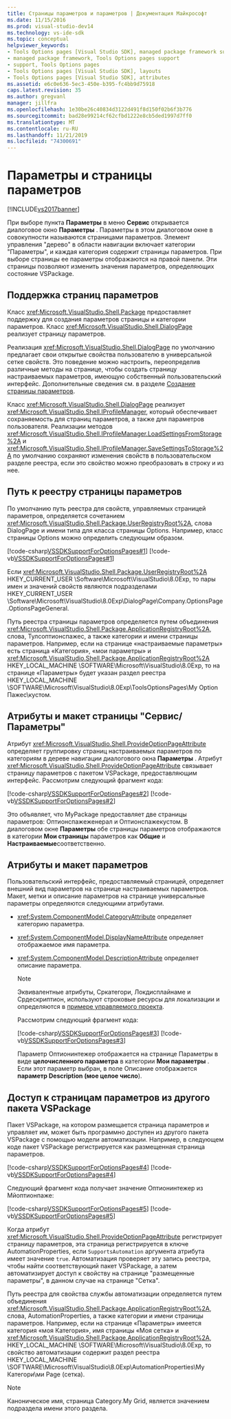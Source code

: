 ```yaml
---
title: Страницы параметров и параметров | Документация Майкрософт
ms.date: 11/15/2016
ms.prod: visual-studio-dev14
ms.technology: vs-ide-sdk
ms.topic: conceptual
helpviewer_keywords:
- Tools Options pages [Visual Studio SDK], managed package framework support
- managed package framework, Tools Options pages support
- support, Tools Options pages
- Tools Options pages [Visual Studio SDK], layouts
- Tools Options pages [Visual Studio SDK], attributes
ms.assetid: e6c0e636-5ec3-450e-b395-fc4bb9d75918
caps.latest.revision: 35
ms.author: gregvanl
manager: jillfra
ms.openlocfilehash: 1e30be26c40834d3122d491f8d150f02b6f3b776
ms.sourcegitcommit: bad28e99214cf62cfbd1222e8cb5ded1997d7ff0
ms.translationtype: MT
ms.contentlocale: ru-RU
ms.lasthandoff: 11/21/2019
ms.locfileid: "74300691"
---
```

# <a name="options-and-options-pages"></a>Параметры и страницы параметров
[!INCLUDE[vs2017banner](../../includes/vs2017banner.md)]

При выборе пункта **Параметры** в меню **Сервис** открывается диалоговое окно **Параметры** . Параметры в этом диалоговом окне в совокупности называются страницами параметров. Элемент управления "дерево" в области навигации включает категории "Параметры", и каждая категория содержит страницы параметров. При выборе страницы ее параметры отображаются на правой панели. Эти страницы позволяют изменить значения параметров, определяющих состояние VSPackage.  
  
## <a name="support-for-options-pages"></a>Поддержка страниц параметров  
 Класс <xref:Microsoft.VisualStudio.Shell.Package> предоставляет поддержку для создания параметров страницы и категории параметров. Класс <xref:Microsoft.VisualStudio.Shell.DialogPage> реализует страницу параметров.  
  
 Реализация <xref:Microsoft.VisualStudio.Shell.DialogPage> по умолчанию предлагает свои открытые свойства пользователю в универсальной сетке свойств. Это поведение можно настроить, переопределив различные методы на странице, чтобы создать страницу настраиваемых параметров, имеющую собственный пользовательский интерфейс. Дополнительные сведения см. в разделе [Создание страницы параметров](../../extensibility/creating-an-options-page.md).  
  
 Класс <xref:Microsoft.VisualStudio.Shell.DialogPage> реализует <xref:Microsoft.VisualStudio.Shell.IProfileManager>, который обеспечивает сохраняемость для страниц параметров, а также для параметров пользователя. Реализации методов <xref:Microsoft.VisualStudio.Shell.IProfileManager.LoadSettingsFromStorage%2A> и <xref:Microsoft.VisualStudio.Shell.IProfileManager.SaveSettingsToStorage%2A> по умолчанию сохраняют изменения свойств в пользовательском разделе реестра, если это свойство можно преобразовать в строку и из нее.  
  
## <a name="options-page-registry-path"></a>Путь к реестру страницы параметров  
 По умолчанию путь реестра для свойств, управляемых страницей параметров, определяется сочетанием <xref:Microsoft.VisualStudio.Shell.Package.UserRegistryRoot%2A>, слова DialogPage и имени типа для класса страницы Options. Например, класс страницы Options можно определить следующим образом.  
  
 [!code-csharp[VSSDKSupportForOptionsPages#1](../../snippets/csharp/VS_Snippets_VSSDK/vssdksupportforoptionspages/cs/vssdksupportforoptionspagespackage.cs#1)]
 [!code-vb[VSSDKSupportForOptionsPages#1](../../snippets/visualbasic/VS_Snippets_VSSDK/vssdksupportforoptionspages/vb/vssdksupportforoptionspagespackage.vb#1)]  
  
 Если <xref:Microsoft.VisualStudio.Shell.Package.UserRegistryRoot%2A> HKEY_CURRENT_USER \Software\Microsoft\VisualStudio\8.0Exp, то пары имен и значений свойств являются подразделами HKEY_CURRENT_USER \Software\Microsoft\VisualStudio\8.0Exp\DialogPage\Company.OptionsPage.OptionsPageGeneral.  
  
 Путь реестра страницы параметров определяется путем объединения <xref:Microsoft.VisualStudio.Shell.Package.ApplicationRegistryRoot%2A>, слова, Тулсоптионспажес, а также категории и имени страницы параметров. Например, если на странице «настраиваемые параметры» есть страница «Категория», «мои параметры» и <xref:Microsoft.VisualStudio.Shell.Package.ApplicationRegistryRoot%2A> HKEY_LOCAL_MACHINE \SOFTWARE\Microsoft\VisualStudio\8.0Exp, то на странице «Параметры» будет указан раздел реестра HKEY_LOCAL_MACHINE \SOFTWARE\Microsoft\VisualStudio\8.0Exp\ToolsOptionsPages\My Option Пажес\кустом.  
  
## <a name="toolsoptions-page-attributes-and-layout"></a>Атрибуты и макет страницы "Сервис/Параметры"  
 Атрибут <xref:Microsoft.VisualStudio.Shell.ProvideOptionPageAttribute> определяет группировку страниц настраиваемых параметров по категориям в дереве навигации диалогового окна **Параметры** . Атрибут <xref:Microsoft.VisualStudio.Shell.ProvideOptionPageAttribute> связывает страницу параметров с пакетом VSPackage, предоставляющим интерфейс. Рассмотрим следующий фрагмент кода:  
  
 [!code-csharp[VSSDKSupportForOptionsPages#2](../../snippets/csharp/VS_Snippets_VSSDK/vssdksupportforoptionspages/cs/vssdksupportforoptionspagespackage.cs#2)]
 [!code-vb[VSSDKSupportForOptionsPages#2](../../snippets/visualbasic/VS_Snippets_VSSDK/vssdksupportforoptionspages/vb/vssdksupportforoptionspagespackage.vb#2)]  
  
 Это объявляет, что MyPackage предоставляет две страницы параметров: Оптионспажеженерал и Оптионспажекустом. В диалоговом окне **Параметры** обе страницы параметров отображаются в категории **Мои страницы** параметров как **Общие** и **Настраиваемые**соответственно.  
  
## <a name="option-attributes-and-layout"></a>Атрибуты и макет параметров  
 Пользовательский интерфейс, предоставляемый страницей, определяет внешний вид параметров на странице настраиваемых параметров. Макет, метки и описание параметров на странице универсальные параметры определяются следующими атрибутами.  
  
- <xref:System.ComponentModel.CategoryAttribute> определяет категорию параметра.  
  
- <xref:System.ComponentModel.DisplayNameAttribute> определяет отображаемое имя параметра.  
  
- <xref:System.ComponentModel.DescriptionAttribute> определяет описание параметра.  
  
  > [!NOTE]
  > Эквивалентные атрибуты, Сркатегори, Локдисплайнаме и Срдескриптион, используют строковые ресурсы для локализации и определяются в [примере управляемого проекта](https://go.microsoft.com/fwlink/?LinkId=122774).  
  
  Рассмотрим следующий фрагмент кода:  
  
  [!code-csharp[VSSDKSupportForOptionsPages#3](../../snippets/csharp/VS_Snippets_VSSDK/vssdksupportforoptionspages/cs/optionspagecustom.cs#3)]
  [!code-vb[VSSDKSupportForOptionsPages#3](../../snippets/visualbasic/VS_Snippets_VSSDK/vssdksupportforoptionspages/vb/optionspagegeneral.vb#3)]  
  
  Параметр Оптионинтежер отображается на странице Параметры в виде **целочисленного параметра** в категории **Мои параметры** . Если этот параметр выбран, в поле Описание отображается **параметр Description (мое целое число**).  
  
## <a name="accessing-options-pages-from-another-vspackage"></a>Доступ к страницам параметров из другого пакета VSPackage  
 Пакет VSPackage, на котором размещается страница параметров и управляет им, может быть программно доступен из другого пакета VSPackage с помощью модели автоматизации. Например, в следующем коде пакет VSPackage регистрируется как размещенная страница параметров.  
  
 [!code-csharp[VSSDKSupportForOptionsPages#4](../../snippets/csharp/VS_Snippets_VSSDK/vssdksupportforoptionspages/cs/vssdksupportforoptionspagespackage.cs#4)]
 [!code-vb[VSSDKSupportForOptionsPages#4](../../snippets/visualbasic/VS_Snippets_VSSDK/vssdksupportforoptionspages/vb/vssdksupportforoptionspagespackage.vb#4)]  
  
 Следующий фрагмент кода получает значение Оптионинтежер из Мйоптионпаже:  
  
 [!code-csharp[VSSDKSupportForOptionsPages#5](../../snippets/csharp/VS_Snippets_VSSDK/vssdksupportforoptionspages/cs/vssdksupportforoptionspagespackage.cs#5)]
 [!code-vb[VSSDKSupportForOptionsPages#5](../../snippets/visualbasic/VS_Snippets_VSSDK/vssdksupportforoptionspages/vb/vssdksupportforoptionspagespackage.vb#5)]  
  
 Когда атрибут <xref:Microsoft.VisualStudio.Shell.ProvideOptionPageAttribute> регистрирует страницу параметров, эта страница регистрируется в ключе AutomationProperties, если `SupportsAutomation` аргумента атрибута имеет значение `true`. Автоматизация проверяет эту запись реестра, чтобы найти соответствующий пакет VSPackage, а затем автоматизирует доступ к свойству на странице "размещенные параметры", в данном случае на странице "Сетка".  
  
 Путь реестра для свойства службы автоматизации определяется путем объединения <xref:Microsoft.VisualStudio.Shell.Package.ApplicationRegistryRoot%2A>, слова, AutomationProperties, а также категории и имени страницы параметров. Например, если на странице «Параметры» имеется категория «моя Категория», имя страницы «Моя сетка» и <xref:Microsoft.VisualStudio.Shell.Package.ApplicationRegistryRoot%2A>, HKEY_LOCAL_MACHINE \SOFTWARE\Microsoft\VisualStudio\8.0Exp, то свойство автоматизации содержит раздел реестра HKEY_LOCAL_MACHINE \SOFTWARE\Microsoft\VisualStudio\8.0Exp\AutomationProperties\My Категори\ми Page (сетка).  
  
> [!NOTE]
> Каноническое имя, страница Category.My Grid, является значением подраздела имени этого раздела.

